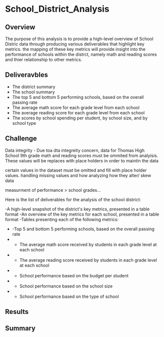 # School_District_Analysis

## Overview 
The purpose of this analysis is to provide a high-level overview of School Distric data through producing various deliverables that highlight key metrics. the mapping of these key metrics will provide insight into the performance of schools within the distrct, namely math and reading scores and thier relationship to other metrics. 


## Deliveravbles 
- The district summary
- The school summary
- The top 5 and bottom 5 performing schools, based on the overall passing rate
- The average math score for each grade level from each school
- The average reading score for each grade level from each school
- The scores by school spending per student, by school size, and by school type


## Challenge 
Data integrity - Due toa dta integreity concern, data for Thomas High School 9th grade math and reading scores must be ommited from analyisis. 
These values will be replaces with place holders in order to maintin the data 

certain values in the dataset must be omitted and fill with place holder values. 
handling missing values and how analyzing how they alter/ skew data 
 



measurment of performance > school grades...

Here is the list of deliverables for the analysis of the school district: 

-A high-level snapshot of the district's key metrics, presented in a table format
-An overview of the key metrics for each school, presented in a table format
-Tables presenting each of the following metrics:
- -Top 5 and bottom 5 performing schools, based on the overall passing rate
- - The average math score received by students in each grade level at each school
- - The average reading score received by students in each grade level at each school
- - School performance based on the budget per student
- - School performance based on the school size 
- - School performance based on the type of school

## Results

## Summary 





